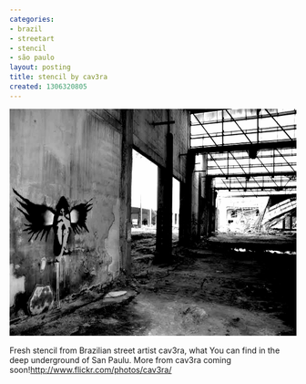 ```yaml
---
categories:
- brazil
- streetart
- stencil
- são paulo
layout: posting
title: stencil by cav3ra
created: 1306320805
---
```

<p><img alt="" src="/assets/files/u5/sto%20andre%202010.jpg" style="width: 600px; height: 398px;"></p><p>Fresh stencil from Brazilian street artist cav3ra, what You can find in the deep underground of San Paulu. More from cav3ra coming soon!<a href="http://www.flickr.com/photos/cav3ra/">http://www.flickr.com/photos/cav3ra/</a></p>
